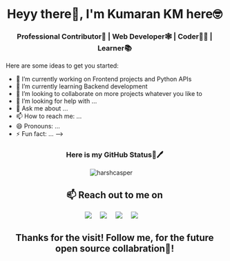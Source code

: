 <h1 align="center">Heyy there👋, I'm Kumaran KM here🤓</h1>
<h3 align="center">Professional Contributor👔 | Web Developer🕸️ | Coder🧑‍💻 | Learner📚</h3>


Here are some ideas to get you started:

- 🔭 I’m currently working on Frontend projects and Python APIs
- 🌱 I’m currently learning Backend development
- 👯 I’m looking to collaborate on more projects whatever you like to
- 🤔 I’m looking for help with ...
- 💬 Ask me about ...
- 📫 How to reach me: ...
- 😄 Pronouns: ...
- ⚡ Fun fact: ...
-->

<h3 align="center"> Here is my GitHub Status📜🖊️</h3>
<p align="center">
<img src="https://github-readme-stats.vercel.app/api?username=kumarankm&layout=compact&hide=html&theme=jolly" alt="harshcasper" />&nbsp;&nbsp;&nbsp;&nbsp;
</p>

<h2 align="center">📫 Reach out to me on</h2>
<p align="center">
  <a target="_blank"href="https://www.linkedin.com/in/kumarankm"><img src="https://img.shields.io/badge/%5BL%5D-LINKEDIN-blue" /></a>&nbsp;&nbsp;&nbsp;&nbsp;
<a target="_blank"href="https://kumarankm.github.io"><img src="https://img.shields.io/badge/%3C%5C%3E-PORTFOLIO-brightgreen" /></a>&nbsp;&nbsp;&nbsp;&nbsp;
  <a target="_blank"href="https://twitter.com/KumaranKM4"><img src="https://img.shields.io/badge/%5BT%5D-TWITTER-yellow" /></a>&nbsp;&nbsp;&nbsp;&nbsp;
  <a href="https://www.instagram.com/kumarantechie/"><img src="https://img.shields.io/badge/%5BI%5D-INSTAGRAM-red" /></a>&nbsp;&nbsp;&nbsp;&nbsp;
</p>

<h2 align="center">Thanks for the visit! Follow me, for the future open source collabration🥳!</h2>

